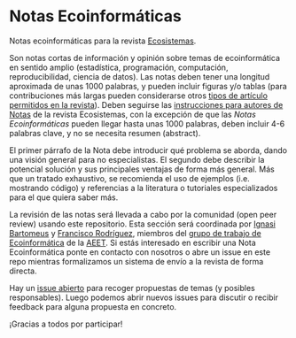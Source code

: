# Notas Ecoinformáticas

Notas ecoinformáticas para la revista [Ecosistemas](http://www.revistaecosistemas.net).

Son notas cortas de información y opinión sobre temas de ecoinformática en sentido amplio (estadística, programación, computación, reproducibilidad, ciencia de datos). Las notas deben tener una longitud aproximada de unas 1000 palabras, y pueden incluir figuras y/o tablas (para contribuciones más largas pueden considerarse otros [tipos de artículo permitidos en la revista](http://www.revistaecosistemas.net/index.php/ecosistemas/about/submissions#authorGuidelines)). Deben seguirse las [instrucciones para autores de Notas](http://www.revistaecosistemas.net/index.php/ecosistemas/about/submissions#authorGuidelines) de la revista Ecosistemas, con la excepción de que las *Notas Ecoinformáticas* pueden llegar hasta unas 1000 palabras, deben incluir 4-6 palabras clave, y no se necesita resumen (abstract). 

El primer párrafo de la Nota debe introducir qué problema se aborda, dando una visión general para no especialistas. El segundo debe describir la potencial solución y sus principales ventajas de forma más general. Más que un tratado exhaustivo, se recomienda el uso de ejemplos (i.e. mostrando código) y referencias a la literatura o tutoriales especializados para el que quiera saber más.

La revisión de las notas será llevada a cabo por la comunidad (open peer review) usando este repositorio. Esta sección será coordinada por [Ignasi Bartomeus](https://bartomeuslab.com/) y [Francisco Rodríguez](http://bit.ly/frod_san), miembros del [grupo de trabajo de Ecoinformática](http://ecoinfaeet.github.io) de la [AEET](http://www.aeet.org). Si estás interesado en escribir una Nota Ecoinformática ponte en contacto con nosotros o abre un issue en este repo mientras formalizamos un sistema de envío a la revista de forma directa.

Hay un [issue abierto](https://github.com/ecoinfAEET/Notas_Ecosistemas/issues/1) para recoger propuestas de temas (y posibles responsables). Luego podemos abrir nuevos issues para discutir o recibir feedback para alguna propuesta en concreto.

¡Gracias a todos por participar!

